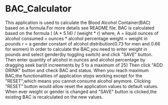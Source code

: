 # BAC_Calculator
This application is used to calculate the Blood Alcohol Container(BAC) based on a formula.For more details see README file.
BAC is calculated based on the formula ( (A * 5.14) / (weight * r) where,
     A = liquid ounces of alcohol consumed = ounces * alcohol percentage
     weight = weight in pounds
     r = a gender constant of alcohol distribution(0.73 for men and 0.66 for women)
In order to calculate the BAC,you need to enter weight in pounds and select gender(by toggling switch) and click "SAVE" button.
Then enter quantity of alcohol in ounces and alcohol percentage by dragging seek bar(it increements by 5 to a maximum of 25)
Then click "ADD DRINK" button and check BAC and status.
When you reach maximum BAC,the functionalities of application stops working except for the "RESET",which means you cannot consume alcohol anymore.
Clicking "RESET" button would allow reset the application values to default values.
When ever weight or gender is changed and "SAVE" button is clicked,the existing BAC is recalculated on the new values.
     

